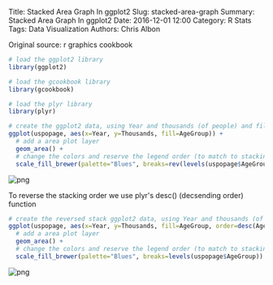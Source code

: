 Title: Stacked Area Graph In ggplot2
Slug: stacked-area-graph
Summary: Stacked Area Graph In ggplot2
Date: 2016-12-01 12:00
Category: R Stats
Tags: Data Visualization
Authors: Chris Albon


Original source: r graphics cookbook


```R
# load the ggplot2 library
library(ggplot2)

# load the gcookbook library
library(gcookbook)

# load the plyr library
library(plyr)
```


```R
# create the ggplot2 data, using Year and thousands (of people) and filled by age group.
ggplot(uspopage, aes(x=Year, y=Thousands, fill=AgeGroup)) +
  # add a area plot layer
  geom_area() +
  # change the colors and reserve the legend order (to match to stacking order)
  scale_fill_brewer(palette="Blues", breaks=rev(levels(uspopage$AgeGroup)))
```









![png]({filename}/images/stacked-area-graph_files/stacked-area-graph_2_1.png)


To reverse the stacking order we use plyr's desc() (decsending order) function


```R
# create the reversed stack ggplot2 data, using Year and thousands (of people) and filled by age group, grouped by reserve agegroup
ggplot(uspopage, aes(x=Year, y=Thousands, fill=AgeGroup, order=desc(AgeGroup))) +
  # add a area plot layer
  geom_area() +
  # change the colors and reserve the legend order (to match to stacking order)
  scale_fill_brewer(palette="Blues", breaks=levels(uspopage$AgeGroup))
```









![png]({filename}/images/stacked-area-graph_files/stacked-area-graph_4_1.png)

